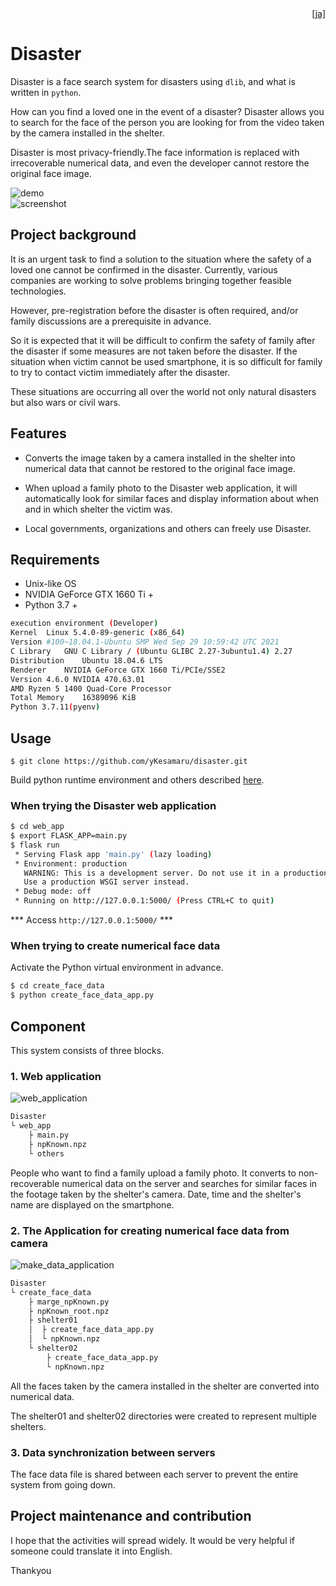 <div style="text-align: right"><a href="doc/README_ja.md">[ja]</a></div>  

# Disaster
Disaster is a face search system for disasters using `dlib`, and what is written in `python`.  

How can you find a loved one in the event of a disaster? Disaster allows you to search for the face of the person you are looking for from the video taken by the camera installed in the shelter.  

Disaster is most privacy-friendly.The face information is replaced with irrecoverable numerical data, and even the developer cannot restore the original face image.

![demo](./demo.gif  )  
![screenshot](https://user-images.githubusercontent.com/93259837/139792630-06f66eef-2b41-4bbf-8c00-6c57ac811974.png)

## Project background
It is an urgent task to find a solution to the situation where the safety of a loved one cannot be confirmed in the disaster. 
Currently, various companies are working to solve problems bringing together feasible technologies. 

However, pre-registration before the disaster is often required, and/or family discussions are a prerequisite in advance. 

So it is expected that it will be difficult to confirm the safety of family after the disaster if some measures are not taken before the disaster. 
If the situation when victim cannot be used smartphone, it is so difficult for family to try to contact victim immediately after the disaster. 

These situations are occurring all over the world not only natural disasters but also wars or civil wars.  

## Features
  * Converts the image taken by a camera installed in the shelter into numerical data that cannot be restored to the original face image.  

* When upload a family photo to the Disaster web application, it will automatically look for similar faces and display information about when and in which shelter the victim was.  

* Local governments, organizations and others can freely use Disaster.  

## Requirements
* Unix-like OS
* NVIDIA GeForce GTX 1660 Ti +
* Python 3.7 +
```bash
execution environment (Developer)
Kernel	Linux 5.4.0-89-generic (x86_64)
Version	#100~18.04.1-Ubuntu SMP Wed Sep 29 10:59:42 UTC 2021
C Library	GNU C Library / (Ubuntu GLIBC 2.27-3ubuntu1.4) 2.27
Distribution	Ubuntu 18.04.6 LTS
Renderer	NVIDIA GeForce GTX 1660 Ti/PCIe/SSE2
Version	4.6.0 NVIDIA 470.63.01
AMD Ryzen 5 1400 Quad-Core Processor
Total Memory	16389096 KiB
Python 3.7.11(pyenv)
```
  
## Usage  
```
$ git clone https://github.com/yKesamaru/disaster.git
```
Build python runtime environment and others described <a href="doc/Build_python_runtime_environment.md">here</a>.

### When trying the Disaster web application
```bash
$ cd web_app
$ export FLASK_APP=main.py
$ flask run
 * Serving Flask app 'main.py' (lazy loading)
 * Environment: production
   WARNING: This is a development server. Do not use it in a production deployment.
   Use a production WSGI server instead.
 * Debug mode: off
 * Running on http://127.0.0.1:5000/ (Press CTRL+C to quit)
```
*** Access `http://127.0.0.1:5000/` ***

### When trying to create numerical face data
Activate the Python virtual environment in advance.
```bash
$ cd create_face_data
$ python create_face_data_app.py 
```

## Component
This system consists of three blocks.
### 1. Web application  
![web_application](https://user-images.githubusercontent.com/93259837/139513838-3e22fb8e-f9b7-4c88-aa7c-2ec4aa72cdd4.png)  
```bash
Disaster
└ web_app
    ├ main.py
    ├ npKnown.npz
    └ others
```
People who want to find a family upload a family photo. It converts to non-recoverable numerical data on the server and searches for similar faces in the footage taken by the shelter's camera. Date, time and the shelter's name are displayed on the smartphone.  

### 2. The Application for creating numerical face data from camera
![make_data_application](https://user-images.githubusercontent.com/93259837/139513900-7dd066a4-5295-4ae6-aa49-d3e6feb01cd6.png)  
```bash
Disaster
└ create_face_data
    ├ marge_npKnown.py
    ├ npKnown_root.npz
    ├ shelter01
    │  ├ create_face_data_app.py
    │  └ npKnown.npz
    └ shelter02
        ├ create_face_data_app.py
        └ npKnown.npz
```
All the faces taken by the camera installed in the shelter are converted into numerical data.  

The shelter01 and shelter02 directories were created to represent multiple shelters.

### 3. Data synchronization between servers
The face data file is shared between each server to prevent the entire system from going down.  

## Project maintenance and contribution
I hope that the activities will spread widely. It would be very helpful if someone could translate it into English. 

Thankyou
